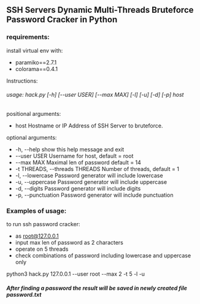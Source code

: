 ## SSH Servers Dynamic Multi-Threads Bruteforce Password Cracker in Python

 ### requirements:

install virtual env with:
- paramiko==2.7.1
- colorama==0.4.1

Instructions:

###### usage: hack.py [-h] [--user USER] [--max MAX] [-l] [-u] [-d] [-p] host

positional arguments:
-  host               Hostname or IP Address of SSH Server to bruteforce.

optional arguments:
-  -h, --help         show this help message and exit
-  --user USER        Username for host, default = root
-  --max MAX          Maximal len of password default = 14
-  -t THREADS, --threads THREADS
                        Number of threads, default = 1
-  -l, --lowercase    Password generator will include lowercase
-  -u, --uppercase    Password generator will include uppercase
-  -d, --digits       Password generator will include digits
-  -p, --punctuation  Password generator will include punctuation


### Examples of usage:

to run ssh password cracker:
- as root@127.0.0.1 
- input max len of password as 2 characters
- operate on 5 threads
- check combinations of password including lowercase and uppercase only

python3 hack.py 127.0.0.1 --user root --max 2 -t 5 -l -u

##### After finding a password the result will be saved in newly created file password.txt


